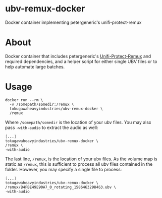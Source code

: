 # ubv-remux-docker
Docker container implementing petergeneric's unifi-protect-remux

# About

Docker container that includes petergeneric's [Unifi-Protect-Remux](https://github.com/petergeneric/unifi-protect-remux/) and required dependencies, and a helper script for either single UBV files or to help automate large batches.

# Usage


```
docker run --rm \
  -v /somepath/somedir:/remux \
  tokugawaheavyindustries/ubv-remux-docker \
  /remux 
```

Where `/somepath/somedir` is the location of your ubv files.  You may also pass `-with-audio` to extract the audio as well:

```
[...]
tokugawaheavyindustries/ubv-remux-docker \
/remux \
-with-audio
```

The last line, `/remux`, is the location of your ubv files.  As the volume map is static as `/remux`, this is sufficient to process all ubv files contained in the folder.  However, you may specify a single file to process:

```
[...]
tokugawaheavyindustries/ubv-remux-docker \
/remux/B4FBE49E90A7_0_rotating_1586463298463.ubv \
-with-audio
```
